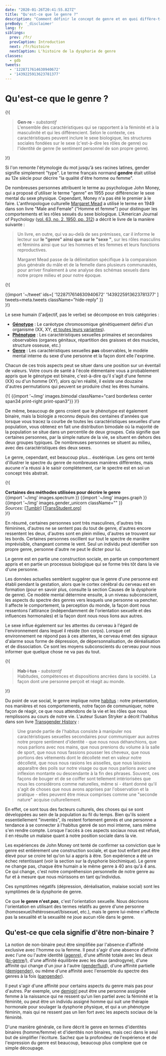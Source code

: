 ```yaml
---
date: "2020-01-26T20:41:55.827Z"
title: "Qu'est-ce que le genre ?"
description: "Comment définir le concept de genre et en quoi diffère-t-il du sexe ?"
preBody: '_disclaimer'
lang: fr
siblings:
  prev: /fr/
  prevCaption: Introduction
  next: /fr/histoire
  nextCaption: L'histoire de la dysphorie de genre
classes:
  - gdb
tweets:
  - '1228717614630940672'
  - '1439225913623781377'
---
```


# Qu'est-ce que le genre ?

{!{
<div class="gutter">
  <blockquote>
    <strong>Gen·re</strong> - <em>substantif</em><br>
    L'ensemble des caractéristiques qui se rapportent à la féminité et à la masculinité et qui les différencient. Selon le contexte, ces caractéristiques peuvent inclure le sexe biologique, les structures sociales fondées sur le sexe (c'est-à-dire les rôles de genre) ou l'identité de genre (le sentiment personnel de son propre genre).
  </blockquote>
</div>
}!}

Si l'on remonte l'étymologie du mot jusqu'à ses racines latines, gender signifie simplement "type". Le terme français normand **gendre** était utilisé au 12e siècle pour décrire "la qualité d'être homme ou femme".

De nombreuses personnes attribuent le terme au psychologue John Money, qui a proposé d'utiliser le terme "genre" en 1955 pour différencier le sexe mental du sexe physique. Cependant, Money n'a pas été le premier à le faire. L'anthropologue culturelle [Margaret Mead](https://fr.wikipedia.org/wiki/Margaret_Mead) a utilisé le terme en 1949 dans son livre "Male and Female" ("Homme et femme") pour distinguer les comportements et les rôles sexués du sexe biologique. L'American Journal of Psychology ([vol. 63, no. 2, 1950, pp. 312](https://www.jstor.org/stable/1418948)) a décrit le livre de la manière suivante :

> Un livre, en outre, qui va au-delà de ses prémisses, car il informe le lecteur sur **le "genre" ainsi que sur le "sexe "**, sur les rôles masculins et féminins ainsi que sur les hommes et les femmes et leurs fonctions reproductives.
>
> Margaret Mead passe de la délimitation spécifique à la comparaison plus générale du mâle et de la femelle dans plusieurs communautés, pour arriver finalement à une analyse des schémas sexuels dans notre propre milieu et pour notre époque.

{!{
<div class="gutter">
  {{import '~/tweet' ids=[
    '1228717614630940672'
    '1439225913623781377'
  ] tweets=meta.tweets className="hide-reply" }}
</div>
}!}

Le sexe humain (l'adjectif, pas le verbe) se décompose en trois catégories :

- **[Génotype](https://fr.wikipedia.org/wiki/G%C3%A9notype)** : Le caréotype chromosomique génétiquement défini d'un organisme (XX, XY, [et toutes leurs variantes](https://twitter.com/sciencevet2/status/1035250518870900737?lang=en)).
- **[Phénotype](https://fr.wikipedia.org/wiki/Ph%C3%A9notype)** : Les caractéristiques sexuelles primaires et secondaires observables (organes génitaux, répartition des graisses et des muscles, structure osseuse, etc.)
- **[Genre](https://fr.wikipedia.org/wiki/Genre_(sciences_sociales))** : Les caractéristiques sexuelles **pas** observables, le modèle mental interne du sexe d'une personne et la façon dont elle l'exprime.

Chacun de ces trois aspects peut se situer dans une position sur un éventail de valeurs. Votre cours de santé à l'école élémentaire vous a probablement appris que le génotype est binaire, c'est-à-dire qu'il s'agit d'une femme (XX) ou d'un homme (XY), alors qu'en réalité, il existe une douzaine d'autres permutations qui peuvent se produire chez les êtres humains.

{!{ {{import '~/img' images.bimodal className="card borderless center span34 print-right print-span3"}} }!}

De même, beaucoup de gens croient que le phénotype est également binaire, mais la biologie a reconnu depuis des centaines d'années que lorsque vous tracez la courbe de toutes les caractéristiques sexuelles d'une population, vous obtenez en fait une distribution bimodale où la majorité de la population se situe dans un percentile de deux groupes. Cela signifie que certaines personnes, par la simple nature de la vie, se situent en dehors des deux groupes typiques. De nombreuses personnes se situent au milieu, avec des caractéristiques des deux sexes.

Le genre, cependant, est beaucoup plus... ésotérique. Les gens ont tenté d'illustrer le spectre du genre de nombreuses manières différentes, mais aucune n'a réussi à le saisir complètement, car le spectre est en soi un concept très abstrait.

{!{
<div class="">
  <div class="card">
    <div class="card-header"><strong>Certaines des méthodes utilisées pour décrire le genre</strong></div>
    <div class="card-body flex flex-row">
      {{import '~/img' images.spectrum }}
      {{import '~/img' images.graph }}
      {{import '~/img' images.gender_unicorn className="" }}
    </div>
    <div class="card-body">
      <em>Sources:</em>
      [<a href="https://bahamutzero.tumblr.com/post/56838411871/gender-a-visual-guide-when-most-people-think-of">Tumblr</a>]
      [<a href="http://www.transstudent.org/gender">TransStudent.org</a>]
    </div>
  </div>
</div>
}!}

En résumé, certaines personnes sont très masculines, d'autres très féminines, d'autres ne se sentent pas du tout de genre, d'autres encore ressentent les deux, d'autres sont en plein milieu, d'autres se trouvent sur les bords. Certaines personnes oscillent sur tout le spectre de manière imprévisible, changeant comme le vent. Seul un individu peut identifier son propre genre, personne d'autre ne peut le dicter pour lui.

Le genre est en partie une construction sociale, en partie un comportement appris et en partie un processus biologique qui se forme très tôt dans la vie d'une personne.

Les données actuelles semblent suggérer que le genre d'une personne est établi pendant la gestation, alors que le cortex cérébral du cerveau est en formation (pour en savoir plus, consulte la section Causes de la dysphorie de genre). Ce modèle mental détermine ensuite, à un niveau subconscient, les aspects du spectre des genres vers lesquels une personne va pencher. Il affecte le comportement, la perception du monde, la façon dont nous ressentons l'attirance (indépendamment de l'orientation sexuelle et des influences hormonales) et la façon dont nous nous lions aux autres.

Le sexe influe également sur les attentes du cerveau à l'égard de l'environnement dans lequel il réside (ton corps). Lorsque cet environnement ne répond pas à ces attentes, le cerveau émet des signaux d'alarme sous forme de dépression, de dépersonnalisation, de déréalisation et de dissociation. Ce sont les moyens subconscients du cerveau pour nous informer que quelque chose ne va pas du tout.

{!{
<div class="gutter"><blockquote>
  <strong>Hab·i·tus</strong> - <em>substantif</em><br>
  Habitudes, compétences et dispositions ancrées dans la société. La façon dont une personne perçoit et réagit au monde.
</blockquote></div>
}!}

Du point de vue social, le genre implique notre [habitus](https://fr.wikipedia.org/wiki/Habitus_(sociologie)) : notre présentation, nos manières et nos comportements, notre façon de communiquer, notre façon de réagir, ce que nous attendons de la vie et les rôles que nous remplissons au cours de notre vie. L'auteur Susan Stryker a décrit l'habitus dans son livre [Transgender History](https://smile.amazon.com/Transgender-History-second-Todays-Revolution/dp/158005689X) :

> Une grande partie de l'habitus consiste à manipuler nos caractéristiques sexuelles secondaires pour communiquer aux autres notre propre sentiment d'identité - que nous nous déhanchions, que nous parlions avec nos mains, que nous prenions du volume à la salle de sport, que nous nous fassions pousser les cheveux, que nous portions des vêtements dont le décolleté met en valeur notre décolleté, que nous nous rasions les aisselles, que nous laissions apparaître des poils sur notre visage ou que nous parlions avec une inflexion montante ou descendante à la fin des phrases. Souvent, ces façons de bouger et de se coiffer sont tellement intériorisées que nous les considérons comme naturelles, même si - étant donné qu'il s'agit de choses que nous avons apprises par l'observation et la pratique - elles peuvent être mieux comprises comme une "seconde nature" acquise culturellement.

En effet, ce sont tous des facteurs culturels, des choses qui se sont développées au sein de la population au fil du temps. Bien qu'ils soient essentiellement "inventés", ils restent fortement genrés et une personne a tendance à se connecter à l'habitus genré de son moi interne, sans même s'en rendre compte. Lorsque l'accès à ces aspects sociaux nous est refusé, il en résulte un malaise quant à notre position sociale dans la vie.

Les expériences de John Money ont tenté de confirmer sa conviction que le genre est entièrement une construction sociale, et que tout enfant peut être élevé pour se croire tel qu'on lui a appris à être. Son expérience a été un échec retentissant (voir la section sur la dysphorie biochimique). Le genre ne change pas, chaque être humain a le même genre à 40 ans qu'à 4 ans. Ce qui change, c'est notre compréhension personnelle de notre genre au fur et à mesure que nous mûrissons en tant qu'individus.

Ces symptômes négatifs (dépression, déréalisation, malaise social) sont les symptômes de la dysphorie de genre.

Ce que **le genre n'est *pas***, c'est l'orientation sexuelle. Nous décrivons l'orientation en utilisant des termes relatifs au genre d'une personne (homosexuel/hétérosexuel/bisexuel, etc.), mais le genre lui-même n'affecte pas la sexualité et la sexualité ne joue aucun rôle dans le genre.

## Qu'est-ce que cela signifie d'être non-binaire ?

La notion de non-binaire peut être simplifiée par l'absence d'affinité exclusive avec l'homme ou la femme. Il peut s'agir d'une absence d'affinité avec l'une ou l'autre identité ([agenre](https://gender.wikia.org/wiki/Agender)), d'une affinité totale avec les deux ([bi-genre](https://gender.wikia.org/wiki/Bigender)/), d'une affinité équilibrée avec les deux (androgyne), d'une affinité qui change d'un jour à l'autre ([genderfluid](https://gender.wikia.org/wiki/Genderfluid)), d'une affinité partielle ([demigender](https://gender.wikia.org/wiki/Demigender)), ou même d'une affinité avec l'ensemble du spectre des genres à la fois ([pangender](https://gender.wikia.org/wiki/Pangender)).

Il peut s'agir d'une affinité pour certains aspects du genre mais pas pour d'autres. Par exemple, une [demigirl](https://gender.wikia.org/wiki/Demigirl) peut être une personne assignée femme à la naissance qui ne ressent qu'un lien partiel avec la féminité et la féminité, ou peut être un individu assigné homme qui suit une thérapie hormonale pour soulager la dysphorie physique, et qui a un phénotype féminin, mais qui ne ressent pas un lien fort avec les aspects sociaux de la féminité.

D'une manière générale, ce livre décrit le genre en termes d'identités binaires (homme/femme) et d'identités non binaires, mais ceci dans le seul but de simplifier l'écriture. Sachez que la profondeur de l'expérience et de l'expression du genre est beaucoup, beaucoup plus complexe que ce simple découpage.
